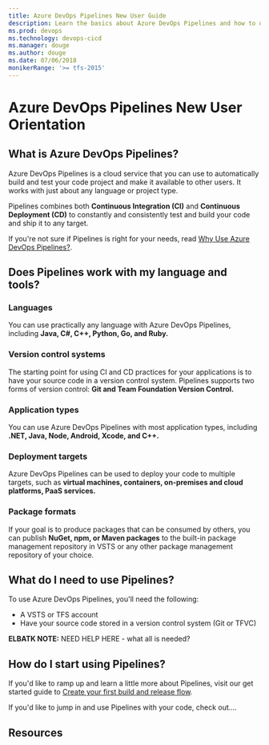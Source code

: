 ```yaml
---
title: Azure DevOps Pipelines New User Guide  
description: Learn the basics about Azure DevOps Pipelines and how to use it to automatically build and release code.
ms.prod: devops
ms.technology: devops-cicd
ms.manager: douge
ms.author: douge
ms.date: 07/06/2018
monikerRange: '>= tfs-2015'
---
```


# Azure DevOps Pipelines New User Orientation

## What is Azure DevOps Pipelines?

Azure DevOps Pipelines is a cloud service that you can use to automatically build and test your code project and make it available to other users. It works with just about any language or project type.

Pipelines combines both **Continuous Integration (CI)** and **Continuous Deployment (CD)** to constantly and consistently test and build your code and ship it to any target. 

If you're not sure if Pipelines is right for your needs, read [Why Use Azure DevOps Pipelines?](why-use-pipelines.md).

## Does Pipelines work with my language and tools?

### Languages

You can use practically any language with Azure DevOps Pipelines, including **Java, C#, C++, Python, Go, and Ruby.**

### Version control systems

The starting point for using CI and CD practices for your applications is to have your source code in a version control system. Pipelines supports two forms of version control: **Git and Team Foundation Version Control.**

### Application types

You can use Azure DevOps Pipelines with most application types, including **.NET, Java, Node, Android, Xcode, and C++.**

### Deployment targets

Azure DevOps Pipelines can be used to deploy your code to multiple targets, such as **virtual machines, containers, on-premises and cloud platforms, PaaS services.**

### Package formats

If your goal is to produce packages that can be consumed by others, you can publish **NuGet, npm, or Maven packages** to the built-in package management repository in VSTS or any other package management repository of your choice.

## What do I need to use Pipelines?

To use Azure DevOps Pipelines, you'll need the following:

* A VSTS or TFS account
* Have your source code stored in a version control system (Git or TFVC)

**ELBATK NOTE:** NEED HELP HERE - what all is needed?

## How do I start using Pipelines?

If you'd like to ramp up and learn a little more about Pipelines, visit our get started guide to [Create your first build and release flow](../get-started-designer.md).

If you'd like to jump in and use Pipelines with your code, check out....

## Resources